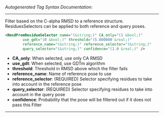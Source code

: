 <!-- THIS IS AN AUTOGENERATED FILE: Don't edit it directly, instead change the schema definition in the code itself. -->

_Autogenerated Tag Syntax Documentation:_

---
Filter based on the C-alpha RMSD to a reference structure. ResiduesSelectors can be applied to both reference and query poses.

```xml
<RmsdFromResidueSelector name="(&string;)" CA_only="(1 &bool;)"
        use_gdt="(0 &bool;)" threshold="(5.000000 &real;)"
        reference_name="(&string;)" reference_selector="(&string;)"
        query_selector="(&string;)" confidence="(1.0 &real;)" />
```

-   **CA_only**: When selected, use only CA RMSD
-   **use_gdt**: When selected, use GDTm algorithm
-   **threshold**: Threshold in RMSD above which the filter fails
-   **reference_name**: Name of reference pose to use
-   **reference_selector**: (REQUIRED) Selector specifying residues to take into account in the reference pose
-   **query_selector**: (REQUIRED) Selector specifying residues to take into account in the query pose
-   **confidence**: Probability that the pose will be filtered out if it does not pass this Filter

---
